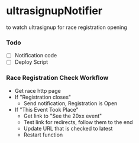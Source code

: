 # ultrasignupNotifier
to watch ultrasignup for race registration opening


### Todo

- [ ] Notification code
- [ ] Deploy Script

### Race Registration Check Workflow
* Get race http page
* If "Registration closes"
  * Send notification, Registration is Open
* If "This Event Took Place"
  * Get link to "See the 20xx event"
  * Test link for redirects, follow them to the end
  * Update URL that is checked to latest
  * Restart function
